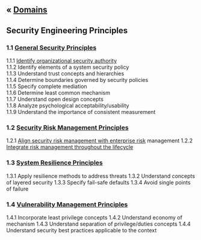 &laquo; [Domains](../index.md)
---
## Security Engineering Principles

### 1.1 [General Security Principles](task-1.1.md)
1.1.1  [Identify organizational security authority](task-1.1.md#111)  
1.1.2  Identify elements of a system security policy  
1.1.3 Understand trust concepts and hierarchies  
1.1.4 Determine boundaries governed by security policies  
1.1.5 Specify complete mediation  
1.1.6 Determine least common mechanism  
1.1.7 Understand open design concepts  
1.1.8 Analyze psychological acceptability/usability  
1.1.9 Understand the importance of consistent measurement  

### 1.2 [Security Risk Management Principles](task-1.2.md)
1.2.1  [Align security risk management with enterprise risk](task-1.2.md#121) management
1.2.2  [Integrate risk management throughout the lifecycle](task-1.2.md#122)

### 1.3 [System Resilience Principles](task-1.3.md)
1.3.1  Apply resilience methods to address threats
1.3.2  Understand concepts of layered security
1.3.3  Specify fail-safe defaults
1.3.4  Avoid single points of failure

### 1.4 [Vulnerability Management Principles](task-1.4.md)
1.4.1  Incorporate least privilege concepts
1.4.2  Understand economy of mechanism
1.4.3  Understand separation of privilege/duties concepts
1.4.4  Understand security best practices applicable to the context
<!--stackedit_data:
eyJoaXN0b3J5IjpbLTk2ODkwMjQ4MiwxNTI3NDQ1MzkzLDE1Mj
c0NDUzOTMsMTc2MjQ0OTExMV19
-->